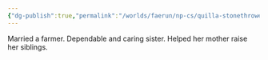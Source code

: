 ```yaml
---
{"dg-publish":true,"permalink":"/worlds/faerun/np-cs/quilla-stonethrower/","tags":["Faerun"]}
---
```


Married a farmer. Dependable and caring sister. Helped her mother raise her siblings.